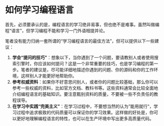 # 如何学习编程语言

首先，必须要承认的是，编程语言的学习绝非易事，但也绝不是难事。虽然叫做编程“语言”，但学习编程不能和学习一门外语相提并论。

笔者没有能力归纳一套所谓的“学习编程语言的最佳方法”，但可以提供以下一些建议：

1. **学会“提问的技巧”**：想象以下，当你遇到了一个问题，要请教别人或者使用搜索引擎时，你应该如何提问？这是一个非常重要的技巧，也是学习编程的第一步。笔者的建议是，尽可能详细地描述你遇到的问题、你的源码和你的工作环境，这样别人才能更好地帮助你。
2. **参考权威资料**：如果你不好意思问别人，或者你的问题比较基础，那么你可以参考一些权威的资料，比如官方文档、教科书等。这些资料通常会比较全面地介绍编程语言的基础知识。要注意甄别资料的质量，不要被一些不负责任的教程误导。
3. **在学习中实践“完美主义”**：在学习过程中，不要想当然的认为”能用就行“，学习过程中追求极致的代码质量可以保证你的学习效果。这样做的好处是，你可以更好地理解编程语言的特性，也可以在生产环境中写出更多高质量代码。